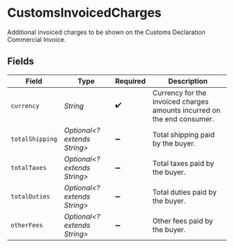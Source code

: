 # CustomsInvoicedCharges

Additional invoiced charges to be shown on the Customs Declaration Commercial Invoice.


## Fields

| Field                                                                   | Type                                                                    | Required                                                                | Description                                                             |
| ----------------------------------------------------------------------- | ----------------------------------------------------------------------- | ----------------------------------------------------------------------- | ----------------------------------------------------------------------- |
| `currency`                                                              | *String*                                                                | :heavy_check_mark:                                                      | Currency for the invoiced charges amounts incurred on the end consumer. |
| `totalShipping`                                                         | *Optional<? extends String>*                                            | :heavy_minus_sign:                                                      | Total shipping paid by the buyer.                                       |
| `totalTaxes`                                                            | *Optional<? extends String>*                                            | :heavy_minus_sign:                                                      | Total taxes paid by the buyer.                                          |
| `totalDuties`                                                           | *Optional<? extends String>*                                            | :heavy_minus_sign:                                                      | Total duties paid by the buyer.                                         |
| `otherFees`                                                             | *Optional<? extends String>*                                            | :heavy_minus_sign:                                                      | Other fees paid by the buyer.                                           |